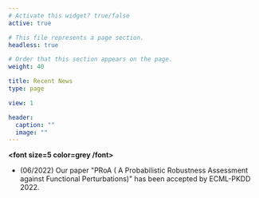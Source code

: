 ```yaml
---
# Activate this widget? true/false
active: true

# This file represents a page section.
headless: true

# Order that this section appears on the page.
weight: 40

title: Recent News
type: page

view: 1

header:
  caption: ""
  image: ""
---
```

<b><font size=5 color=grey /font></b>
- (06/2022) Our paper "PRoA ( A Probabilistic Robustness Assessment against Functional Perturbations)" has been accepted by ECML-PKDD 2022.


